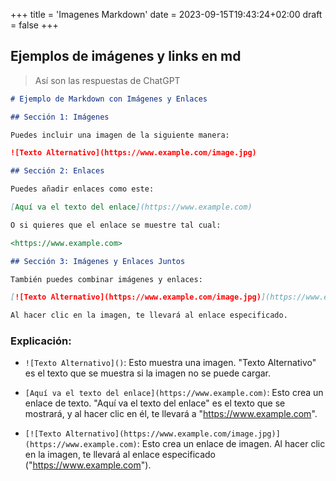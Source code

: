 +++
title = 'Imagenes Markdown'
date = 2023-09-15T19:43:24+02:00
draft = false
+++

## Ejemplos de imágenes y links en md

> Así son las respuestas de ChatGPT

```markdown
# Ejemplo de Markdown con Imágenes y Enlaces

## Sección 1: Imágenes

Puedes incluir una imagen de la siguiente manera:

![Texto Alternativo](https://www.example.com/image.jpg)

## Sección 2: Enlaces

Puedes añadir enlaces como este:

[Aquí va el texto del enlace](https://www.example.com)

O si quieres que el enlace se muestre tal cual:

<https://www.example.com>

## Sección 3: Imágenes y Enlaces Juntos

También puedes combinar imágenes y enlaces:

[![Texto Alternativo](https://www.example.com/image.jpg)](https://www.example.com)

Al hacer clic en la imagen, te llevará al enlace especificado.
```

### Explicación:

- `![Texto Alternativo]()`: Esto muestra una imagen. "Texto Alternativo" es el texto que se muestra si la imagen no se puede cargar.
  
- `[Aquí va el texto del enlace](https://www.example.com)`: Esto crea un enlace de texto. "Aquí va el texto del enlace" es el texto que se mostrará, y al hacer clic en él, te llevará a "https://www.example.com".

- `[![Texto Alternativo](https://www.example.com/image.jpg)](https://www.example.com)`: Esto crea un enlace de imagen. Al hacer clic en la imagen, te llevará al enlace especificado ("https://www.example.com").


